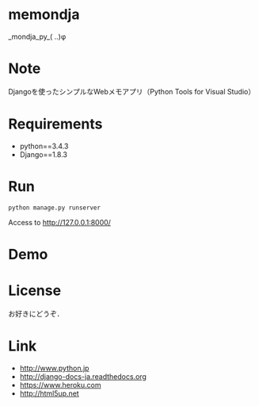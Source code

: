 # memondja
\_mondja\_py\_( ..)φ

# Note
Djangoを使ったシンプルなWebメモアプリ（Python Tools for Visual Studio）

# Requirements
* python==3.4.3
* Django==1.8.3


# Run
```
python manage.py runserver
```
Access to http://127.0.0.1:8000/

# Demo


# License
お好きにどうぞ．

# Link
* http://www.python.jp
* http://django-docs-ja.readthedocs.org
* https://www.heroku.com
* http://html5up.net
